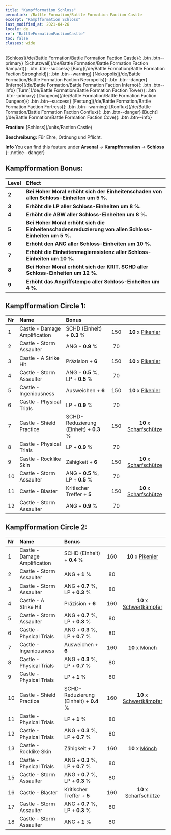 ```yaml
---
title: "Kampfformation Schloss"
permalink: /Battle Formation/Battle Formation Faction Castle
excerpt: "Kampfformation Schloss"
last_modified_at: 2021-04-26
locale: de
ref: "BattleFormationFactionCastle"
toc: false
classes: wide
---
```

 [Schloss](/de/Battle Formation/Battle Formation Faction Castle){: .btn .btn--primary} [Schutzwall](/de/Battle Formation/Battle Formation Faction Rampart){: .btn .btn--success} [Burg](/de/Battle Formation/Battle Formation Faction Stronghold){: .btn .btn--warning} [Nekropolis](/de/Battle Formation/Battle Formation Faction Necropolis){: .btn .btn--danger} [Inferno](/de/Battle Formation/Battle Formation Faction Inferno){: .btn .btn--info} [Turm](/de/Battle Formation/Battle Formation Faction Tower){: .btn .btn--primary} [Dungeon](/de/Battle Formation/Battle Formation Faction Dungeon){: .btn .btn--success} [Festung](/de/Battle Formation/Battle Formation Faction Fortress){: .btn .btn--warning} [Konflux](/de/Battle Formation/Battle Formation Faction Conflux){: .btn .btn--danger} [Bucht](/de/Battle Formation/Battle Formation Faction Cove){: .btn .btn--info} 

  **Fraction:** [Schloss](/units/Faction Castle)

  **Beschreibung:** Für Ehre, Ordnung und Pflicht.

**Info** You can find this feature under **Arsenal** -> **Kampfformation** -> **Schloss** 
{: .notice--danger}

## Kampfformation Bonus:

  | Level |         Effect        |
  |:------|:---------------------|
  | **2** | **Bei Hoher Moral erhöht sich der Einheitenschaden von allen Schloss-Einheiten um 5 %.** |
  | **3** | **Erhöht die LP aller Schloss-Einheiten um 8 %.** |
  | **4** | **Erhöht die ABW aller Schloss-Einheiten um 8 %.** |
  | **5** | **Bei Hoher Moral erhöht sich die Einheitenschadensreduzierung von allen Schloss-Einheiten um 5 %.** |
  | **6** | **Erhöht den ANG aller Schloss-Einheiten um 10 %.** |
  | **7** | **Erhöht die Einheitenmagieresistenz aller Schloss-Einheiten um 10 %.** |
  | **8** | **Bei Hoher Moral erhöht sich der KRIT. SCHD aller Schloss-Einheiten um 12 %.** |
  | **9** | **Erhöht das Angriffstempo aller Schloss-Einheiten um 4 %.** |

## Kampfformation Circle 1:

  |  Nr  |  Name   |  Bonus  | <i class="fas fa-flask"/>  |  <i class="fab fa-optin-monster"/> |
  |:-----|:--------------------|:---------|:-----------------:|:----------------:|
  | 1 | Castle - Damage Amplification | SCHD (Einheit) + **0.3** % | 150 |  **10** x [Pikenier](/de/units/Pikeman) |
  | 2 | Castle - Storm Assaulter | ANG + **0.9** % | 70 |   |
  | 3 | Castle - A Strike Hit | Präzision + **6**  | 150 |  **10** x [Pikenier](/de/units/Pikeman) |
  | 4 | Castle - Storm Assaulter | ANG + **0.5** %, LP + **0.5** % | 70 |   |
  | 5 | Castle - Ingeniousness | Ausweichen + **6**  | 150 |  **10** x [Pikenier](/de/units/Pikeman) |
  | 6 | Castle - Physical Trials | LP + **0.9** % | 70 |   |
  | 7 | Castle - Shield Practice | SCHD-Reduzierung (Einheit) + **0.3** % | 150 |  **10** x [Scharfschütze](/de/units/Marksman) |
  | 8 | Castle - Physical Trials | LP + **0.9** % | 70 |   |
  | 9 | Castle - Rocklike Skin | Zähigkeit + **6**  | 150 |  **10** x [Scharfschütze](/de/units/Marksman) |
  | 10 | Castle - Storm Assaulter | ANG + **0.5** %, LP + **0.5** % | 70 |   |
  | 11 | Castle - Blaster | Kritischer Treffer + **5**  | 150 |  **10** x [Scharfschütze](/de/units/Marksman) |
  | 12 | Castle - Storm Assaulter | ANG + **0.9** % | 70 |   |
  


## Kampfformation Circle 2:

  |  Nr  |  Name   |  Bonus  | <i class="fas fa-flask"/>  |  <i class="fab fa-optin-monster"/> |
  |:-----|:--------------------|:---------|:-----------------:|:----------------:|
  | 1 | Castle - Damage Amplification | SCHD (Einheit) + **0.4** % | 160 |  **10** x [Pikenier](/de/units/Pikeman) |
  | 2 | Castle - Storm Assaulter | ANG + **1** % | 80 |   |
  | 3 | Castle - Storm Assaulter | ANG + **0.7** %, LP + **0.3** % | 80 |   |
  | 4 | Castle - A Strike Hit | Präzision + **6**  | 160 |  **10** x [Schwertkämpfer](/de/units/Swordsman) |
  | 5 | Castle - Storm Assaulter | ANG + **0.7** %, LP + **0.3** % | 80 |   |
  | 6 | Castle - Physical Trials | ANG + **0.3** %, LP + **0.7** % | 80 |   |
  | 7 | Castle - Ingeniousness | Ausweichen + **6**  | 160 |  **10** x [Mönch](/de/units/Monk) |
  | 8 | Castle - Physical Trials | ANG + **0.3** %, LP + **0.7** % | 80 |   |
  | 9 | Castle - Physical Trials | LP + **1** % | 80 |   |
  | 10 | Castle - Shield Practice | SCHD-Reduzierung (Einheit) + **0.4** % | 160 |  **10** x [Schwertkämpfer](/de/units/Swordsman) |
  | 11 | Castle - Physical Trials | LP + **1** % | 80 |   |
  | 12 | Castle - Physical Trials | ANG + **0.3** %, LP + **0.7** % | 80 |   |
  | 13 | Castle - Rocklike Skin | Zähigkeit + **7**  | 160 |  **10** x [Mönch](/de/units/Monk) |
  | 14 | Castle - Physical Trials | ANG + **0.3** %, LP + **0.7** % | 80 |   |
  | 15 | Castle - Storm Assaulter | ANG + **0.7** %, LP + **0.3** % | 80 |   |
  | 16 | Castle - Blaster | Kritischer Treffer + **5**  | 160 |  **10** x [Scharfschütze](/de/units/Marksman) |
  | 17 | Castle - Storm Assaulter | ANG + **0.7** %, LP + **0.3** % | 80 |   |
  | 18 | Castle - Storm Assaulter | ANG + **1** % | 80 |   |
  

